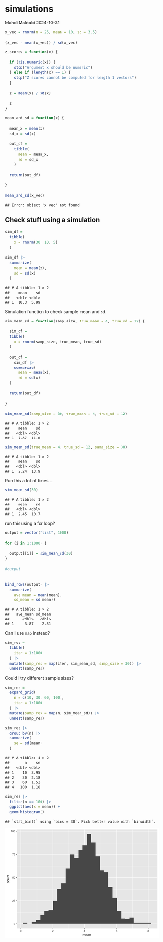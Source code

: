 simulations
================
Mahdi Maktabi
2024-10-31

``` r
x_vec = rnorm(n = 25, mean = 10, sd = 3.5)

(x_vec - mean(x_vec)) / sd(x_vec)
```

``` r
z_scores = function(x) {
  
  if (!is.numeric(x)) {
    stop("Argument x should be numeric")
  } else if (length(x) == 1) {
    stop("Z scores cannot be computed for length 1 vectors")
  }
  
  z = mean(x) / sd(x)
  
  z
}
```

``` r
mean_and_sd = function(x) {
  
  mean_x = mean(x)
  sd_x = sd(x)
  
  out_df =
    tibble(
      mean = mean_x,
      sd = sd_x
    )
  
  return(out_df)
  
}

mean_and_sd(x_vec)
```

    ## Error: object 'x_vec' not found

## Check stuff using a simulation

``` r
sim_df =
  tibble(
    x = rnorm(30, 10, 5)
  )

sim_df |> 
  summarize(
    mean = mean(x),
    sd = sd(x)
  )
```

    ## # A tibble: 1 × 2
    ##    mean    sd
    ##   <dbl> <dbl>
    ## 1  10.3  5.99

Simulation function to check sample mean and sd.

``` r
sim_mean_sd = function(samp_size, true_mean = 4, true_sd = 12) {
  
  sim_df =
  tibble(
    x = rnorm(samp_size, true_mean, true_sd)
  )

  out_df = 
    sim_df |> 
    summarize(
      mean = mean(x),
      sd = sd(x)
  )
  
  return(out_df)
  
}

sim_mean_sd(samp_size = 30, true_mean = 4, true_sd = 12)
```

    ## # A tibble: 1 × 2
    ##    mean    sd
    ##   <dbl> <dbl>
    ## 1  7.87  11.0

``` r
sim_mean_sd(true_mean = 4, true_sd = 12, samp_size = 30)
```

    ## # A tibble: 1 × 2
    ##    mean    sd
    ##   <dbl> <dbl>
    ## 1  2.24  13.9

Run this a lot of times …

``` r
sim_mean_sd(30)
```

    ## # A tibble: 1 × 2
    ##    mean    sd
    ##   <dbl> <dbl>
    ## 1  2.45  10.7

run this using a for loop?

``` r
output = vector("list", 1000)

for (i in 1:1000) {
  
  output[[i]] = sim_mean_sd(30)
}

#output


bind_rows(output) |> 
  summarize(
    ave_mean = mean(mean),
    sd_mean = sd(mean))
```

    ## # A tibble: 1 × 2
    ##   ave_mean sd_mean
    ##      <dbl>   <dbl>
    ## 1     3.87    2.31

Can I use `map` instead?

``` r
sim_res =
  tibble(
    iter = 1:1000
  ) |> 
  mutate(samp_res = map(iter, sim_mean_sd, samp_size = 30)) |> 
  unnest(samp_res)
```

Could I try different sample sizes?

``` r
sim_res =
  expand_grid(
    n = c(10, 30, 60, 100),
    iter = 1:1000
  ) |> 
  mutate(samp_res = map(n, sim_mean_sd)) |> 
  unnest(samp_res)
```

``` r
sim_res |> 
  group_by(n) |> 
  summarize(
    se = sd(mean)
  )
```

    ## # A tibble: 4 × 2
    ##       n    se
    ##   <dbl> <dbl>
    ## 1    10  3.95
    ## 2    30  2.18
    ## 3    60  1.52
    ## 4   100  1.18

``` r
sim_res |> 
  filter(n == 100) |> 
  ggplot(aes(x = mean)) +
  geom_histogram()
```

    ## `stat_bin()` using `bins = 30`. Pick better value with `binwidth`.

![](simulations_files/figure-gfm/unnamed-chunk-11-1.png)<!-- -->

